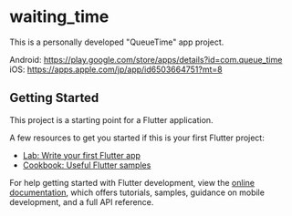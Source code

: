 # waiting_time

This is a personally developed "QueueTime" app project.

Android: https://play.google.com/store/apps/details?id=com.queue_time
<br>
iOS: https://apps.apple.com/jp/app/id6503664751?mt=8


## Getting Started
This project is a starting point for a Flutter application.

A few resources to get you started if this is your first Flutter project:

- [Lab: Write your first Flutter app](https://docs.flutter.dev/get-started/codelab)
- [Cookbook: Useful Flutter samples](https://docs.flutter.dev/cookbook)

For help getting started with Flutter development, view the
[online documentation](https://docs.flutter.dev/), which offers tutorials,
samples, guidance on mobile development, and a full API reference.
